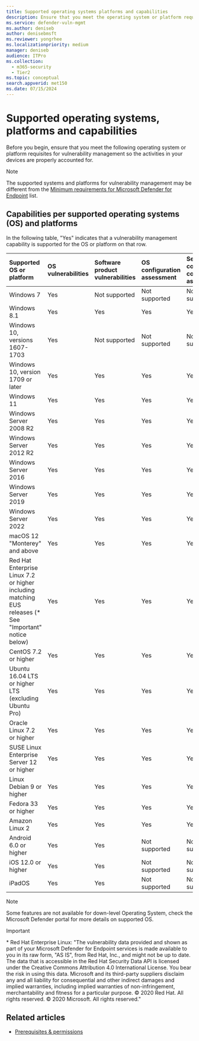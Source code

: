 ```yaml
---
title: Supported operating systems platforms and capabilities
description: Ensure that you meet the operating system or platform requisites for Microsoft Defender Vulnerability Management, so the activities in your all devices are properly accounted for.
ms.service: defender-vuln-mgmt
ms.author: deniseb
author: denisebmsft
ms.reviewer: yongrhee
ms.localizationpriority: medium
manager: deniseb
audience: ITPro
ms.collection: 
  - m365-security
  - Tier2
ms.topic: conceptual
search.appverid: met150
ms.date: 07/15/2024
---
```


# Supported operating systems, platforms and capabilities

Before you begin, ensure that you meet the following operating system or platform requisites for vulnerability management so the activities in your devices are properly accounted for.

> [!NOTE]
> The supported systems and platforms for vulnerability management may be different from the [Minimum requirements for Microsoft Defender for Endpoint](/defender-endpoint/minimum-requirements) list.

## Capabilities per supported operating systems (OS) and platforms

In the following table, "Yes" indicates that a vulnerability management capability is supported for the OS or platform on that row.

|Supported OS or platform|OS vulnerabilities|Software product vulnerabilities|OS configuration assessment|Security controls configuration assessment|Software product configuration assessment|
|:---|:---|:---|:---|:---|:---|
|Windows 7|Yes|Not supported|Not supported|Not supported|Not supported|
|Windows 8.1|Yes|Yes|Yes|Yes|Yes|
|Windows 10, versions 1607-1703|Yes|Not supported|Not supported|Not supported|Not supported|
|Windows 10, version 1709 or later|Yes|Yes|Yes|Yes|Yes|
|Windows 11|Yes|Yes|Yes|Yes|Yes|
|Windows Server 2008 R2|Yes|Yes|Yes|Yes|Yes|
|Windows Server 2012 R2|Yes|Yes|Yes|Yes|Yes|
|Windows Server 2016|Yes|Yes|Yes|Yes|Yes|
|Windows Server 2019|Yes|Yes|Yes|Yes|Yes|
|Windows Server 2022|Yes|Yes|Yes|Yes|Yes|
|macOS 12 "Monterey" and above|Yes|Yes|Yes|Yes|Yes|
|Red Hat Enterprise Linux 7.2 or higher including matching EUS releases (\* See "Important" notice below)|Yes|Yes|Yes|Yes|Yes|
|CentOS 7.2 or higher|Yes|Yes|Yes|Yes|Yes|
|Ubuntu 16.04 LTS or higher LTS (excluding Ubuntu Pro)|Yes|Yes|Yes|Yes|Yes|
|Oracle Linux 7.2 or higher|Yes|Yes|Yes|Yes|Yes|
|SUSE Linux Enterprise Server 12 or higher|Yes|Yes|Yes|Yes|Yes|
|Linux Debian 9 or higher|Yes|Yes|Yes|Yes|Yes|
|Fedora 33 or higher|Yes|Yes|Yes|Yes|Yes|
|Amazon Linux 2|Yes|Yes|Yes|Yes|Yes|
|Android 6.0 or higher|Yes|Yes|Not supported|Not supported|Not supported|
|iOS 12.0 or higher|Yes|Yes|Not supported|Not supported|Not supported|
|iPadOS |Yes|Yes|Not supported|Not supported|Not supported|

> [!NOTE]
> Some features are not available for down-level Operating System, check the Microsoft Defender portal for more details on supported OS.

> [!IMPORTANT]
> \* Red Hat Enterprise Linux:
> "The vulnerability data provided and shown as part of your Microsoft Defender for Endpoint services is made available to you in its raw form, "AS IS", from Red Hat, Inc., and might not be up to date. The data that is accessible in the Red Hat Security Data API is licensed under the Creative Commons Attribution 4.0 International License. You bear the risk in using this data. Microsoft and its third-party suppliers disclaim any and all liability for consequential and other indirect damages and implied warranties, including implied warranties of non-infringement, merchantability and fitness for a particular purpose. © 2020 Red Hat. All rights reserved. © 2020 Microsoft. All rights reserved."

## Related articles

- [Prerequisites & permissions](tvm-prerequisites.md)
